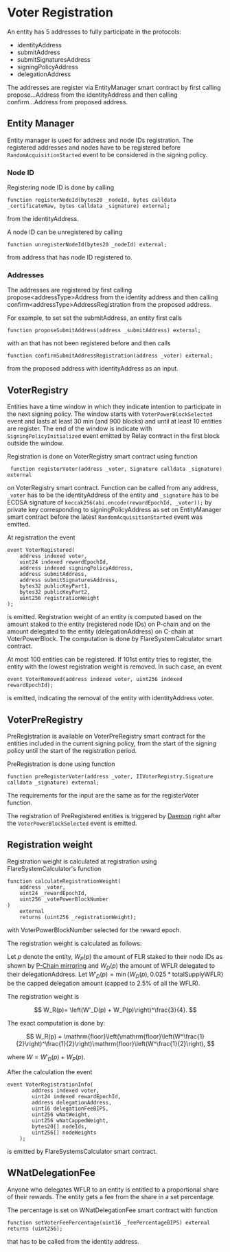 # Voter Registration

An entity has 5 addresses to fully participate in the protocols:

- identityAddress
- submitAddress
- submitSignaturesAddress
- signingPolicyAddress
- delegationAddress

The addresses are register via EntityManager smart contract by first calling propose...Address from the identityAddress and then calling confirm...Address from proposed address.

## Entity Manager

Entity manager is used for address and node IDs registration.
The registered addresses and nodes have to be registered before `RandomAcquisitionStarted` event to be considered in the signing policy.

### Node ID

Registering node ID is done by calling

```Solidity
function registerNodeId(bytes20 _nodeId, bytes calldata _certificateRaw, bytes calldata _signature) external;
```

from the identityAddress.

A node ID can be unregistered by calling

```Solidity
function unregisterNodeId(bytes20 _nodeId) external;
```

from address that has node ID registered to.

### Addresses

The addresses are registered by first calling propose\<addressType>Address from the identity address and
then calling confirm\<addressType>AddressRegistration from the proposed address.

For example, to set set the submitAddress, an entity first calls

```Solidity
function proposeSubmitAddress(address _submitAddress) external;
```

with an that has not been registered before and then
calls

```Solidity
function confirmSubmitAddressRegistration(address _voter) external;
```

from the proposed address with identityAddress as an input.

## VoterRegistry

Entities have a time window in which they indicate intention to participate in the next signing policy.
The window starts with `VoterPowerBlockSelected` event and lasts at least 30 min (and 900 blocks) and until at least 10 entities are register.
The end of the window is indicate with `SigningPolicyInitialized` event emitted by Relay contract in the first block outside the window.

Registration is done on VoterRegistry smart contract using function

```Solidity
 function registerVoter(address _voter, Signature calldata _signature) external
```

on VoterRegistry smart contract.
Function can be called from any address, `_voter` has to be the identityAddress of the entity and `_signature` has to be ECDSA signature of `keccak256(abi.encode(rewardEpochId, _voter));` by private key corresponding to signingPolicyAddress as set on EntityManager smart contract before the latest `RandomAcquisitionStarted` event was emitted.

At registration the event

```Solidity
event VoterRegistered(
    address indexed voter,
    uint24 indexed rewardEpochId,
    address indexed signingPolicyAddress,
    address submitAddress,
    address submitSignaturesAddress,
    bytes32 publicKeyPart1,
    bytes32 publicKeyPart2,
    uint256 registrationWeight
);
```

is emitted.
Registration weight of an entity is computed based on the amount staked to the entity (registered node IDs) on P-chain and on the amount delegated to the entity (delegationAddress) on C-chain at VoterPowerBlock.
The computation is done by FlareSystemCalculator smart contract.

At most 100 entities can be registered.
If 101st entity tries to register, the entity with the lowest registration weight is removed.
In such case, an event

```Solidity
event VoterRemoved(address indexed voter, uint256 indexed rewardEpochId);
```

is emitted, indicating the removal of the entity with identityAddress voter.

## VoterPreRegistry

PreRegistration is available on VoterPreRegistry smart contract for the entities included in the current signing policy, from the start of the signing policy until the start of the registration period.

PreRegistration is done using function

```Solidity
function preRegisterVoter(address _voter, IIVoterRegistry.Signature calldata _signature) external;
```

The requirements for the input are the same as for the registerVoter function.

The registration of PreRegistered entities is triggered by [Daemon](Daemon.md) right after the `VoterPowerBlockSelected` event is emitted.

## Registration weight

Registration weight is calculated at registration using FlareSystemCalculator's function

```Solidity
function calculateRegistrationWeight(
    address _voter,
    uint24 _rewardEpochId,
    uint256 _votePowerBlockNumber
)
    external
    returns (uint256 _registrationWeight);
```

with VoterPowerBlockNumber selected for the reward epoch.

The registration weight is calculated as follows:

Let $p$ denote the entity, $W_P(p)$ the amount of FLR staked to their node IDs as shown by [P-Chain mirroring](Mirroring.md) and $W_D(p)$ the amount of WFLR delegated to their delegationAddress.
Let $W'_D(p) = \min\{W_D(p), 0.025 * \mathrm{totalSupplyWFLR}\}$ be the capped delegation amount (capped to $2.5\%$ of all the WFLR).

The registration weight is

$$
W_R(p)= \left(W'_D(p) + W_P(p)\right)^\frac{3}{4}.
$$

The exact computation is done by:

$$
W_R(p) = \mathrm{floor}\left(\mathrm{floor}\left(W^\frac{1}{2}\right)^\frac{1}{2}\right)\mathrm{floor}\left(W^\frac{1}{2}\right),
$$

where $W=W'_D(p) + W_P(p)$.

After the calculation the event

```Solidity
event VoterRegistrationInfo(
        address indexed voter,
        uint24 indexed rewardEpochId,
        address delegationAddress,
        uint16 delegationFeeBIPS,
        uint256 wNatWeight,
        uint256 wNatCappedWeight,
        bytes20[] nodeIds,
        uint256[] nodeWeights
    );
```

is emitted by FlareSystemsCalculator smart contract.

## WNatDelegationFee

Anyone who delegates WFLR to an entity is entitled to a proportional share of their rewards.
The entity gets a fee from the share in a set percentage.

The percentage is set on WNatDelegationFee smart contract with function

```Solidity
function setVoterFeePercentage(uint16 _feePercentageBIPS) external returns (uint256);
```

that has to be called from the identity address.
